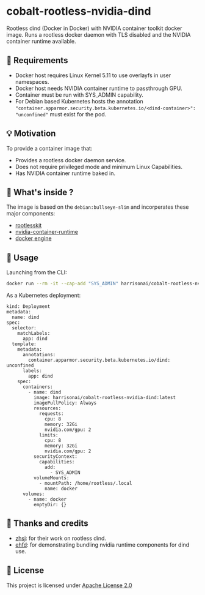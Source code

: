 # cobalt-rootless-nvidia-dind

Rootless dind (Docker in Docker) with NVIDIA container toolkit docker image. Runs a rootless docker daemon with TLS disabled and the NVIDIA container runtime available.

## 📖 Requirements

- Docker host requires Linux Kernel 5.11 to use overlayfs in user namespaces.
- Docker host needs NVIDIA container runtime to passthrough GPU.
- Container must be run with SYS_ADMIN capability.
- For Debian based Kubernetes hosts the annotation `"container.apparmor.security.beta.kubernetes.io/<dind-container>": "unconfined"` must exist for the pod.

## 💡 Motivation

To provide a container image that:

- Provides a rootless docker daemon service.
- Does not require privileged mode and minimum Linux Capabilities.
- Has NVIDIA container runtime baked in.

## 🔧 What's inside ?

The image is based on the `debian:bullseye-slim` and incorperates these major components:

* [rootlesskit](https://github.com/rootless-containers/rootlesskit)
* [nvidia-container-runtime](https://github.com/NVIDIA/nvidia-container-runtime)
* [docker engine](https://github.com/docker/engine)

## 🚀 Usage

Launching from the CLI:

```bash
docker run --rm -it --cap-add "SYS_ADMIN" harrisonai/cobalt-rootless-nvidia-dind
```

As a Kubernetes deployment:

```apiVersion: apps/v1
kind: Deployment
metadata:
  name: dind
spec:
  selector:
    matchLabels:
      app: dind
  template:
    metadata:
      annotations:
        container.apparmor.security.beta.kubernetes.io/dind: unconfined
      labels:
        app: dind
    spec:
      containers:
        - name: dind
          image: harrisonai/cobalt-rootless-nvidia-dind:latest
          imagePullPolicy: Always
          resources:
            requests:
              cpu: 8
              memory: 32Gi
              nvidia.com/gpu: 2
            limits:
              cpu: 8
              memory: 32Gi
              nvidia.com/gpu: 2
          securityContext:
            capabilities:
              add:
                - SYS_ADMIN
          volumeMounts:
            - mountPath: /home/rootless/.local
              name: docker
      volumes:
        - name: docker
          emptyDir: {}
```

## 🙏 Thanks and credits

- [zhsj](https://github.com/zhsj): for their work on rootless dind.
- [ehfd](https://github.com/ehfd): for demonstrating bundling nvidia runtime components for dind use. 

## 🔑 License
This project is licensed under [Apache License 2.0](https://raw.githubusercontent.com/harrison-ai/harrison-ai-terraform-docker/master/LICENSE)


